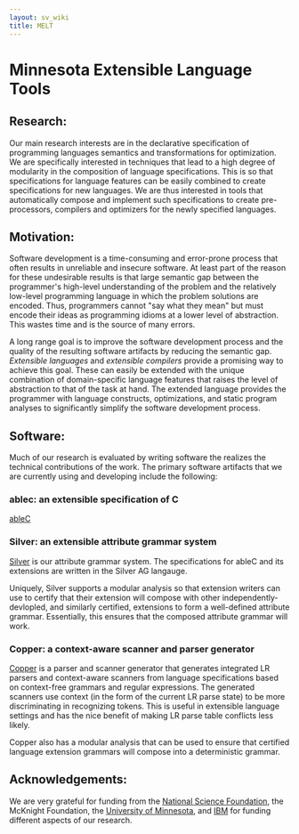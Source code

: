 ```yaml
---
layout: sv_wiki
title: MELT
---
```


# Minnesota Extensible Language Tools

## Research:

Our main research interests are in the declarative specification of programming languages semantics and transformations for optimization. We are specifically interested in techniques that lead to a high degree of modularity in the composition of language specifications. This is so that specifications for language features can be easily combined to create specifications for new languages. We are thus interested in tools that automatically compose and implement such specifications to create pre-processors, compilers and optimizers for the newly specified languages.

## Motivation:

Software development is a time-consuming and error-prone process that often results in unreliable and insecure software. At least part of the reason for these undesirable results is that large semantic gap between the programmer's high-level understanding of the problem and the relatively low-level programming language in which the problem solutions are encoded. Thus, programmers cannot "say what they mean" but must encode their ideas as programming idioms at a lower level of abstraction. This wastes time and is the source of many errors.

A long range goal is to improve the software development process and the quality of the resulting software artifacts by reducing the semantic gap. *Extensible languages* and *extensible compilers* provide a promising way to achieve this goal. These can easily be extended with the unique combination of domain-specific language features that raises the level of abstraction to that of the task at hand. The extended language provides the programmer with language constructs, optimizations, and static program analyses to significantly simplify the software development process.

## Software:
Much of our research is evaluated by writing software the realizes the technical contributions of the work.  The primary software artifacts that we are currently using and developing include the following:

### ablec: an extensible specification of C

[ableC](ablec/index.html)


### Silver: an extensible attribute grammar system

[Silver](silver) is our attribute grammar system.  The specifications for ableC and its extensions are written in the Silver AG langauge.

Uniquely, Silver supports a modular analysis so that extension writers can use to certify that their extension will compose with other independently-devlopled, and similarly certified, extensions to form a well-defined attribute grammar.  Essentially, this ensures that the composed attribute grammar will work.

### Copper: a context-aware scanner and parser generator

[Copper](copper/index.html) is a parser and scanner generator that generates integrated LR parsers and context-aware scanners from language specifications based on context-free grammars and regular expressions. The generated scanners use context (in the form of the current LR parse state) to be more discriminating in recognizing tokens.  This is useful in extensible language settings and has the nice benefit of making LR parse table conflicts less likely.

Copper also has a modular analysis that can be used to ensure that certified language extension grammars will compose into a deterministic grammar.

## Acknowledgements:

We are very grateful for funding from the [National Science Foundation](http://www.nsf.gov/), the McKnight Foundation, the [University of Minnesota](http://www.umn.edu), and [IBM](http://ibm.com) for funding different aspects of our research.
